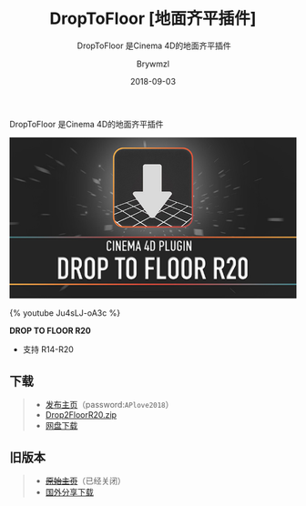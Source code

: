 ﻿---
layout:     post
title:      DropToFloor [地面齐平插件]
subtitle:  DropToFloor 是Cinema 4D的地面齐平插件
date:       2018-09-03
author:     Brywmzl
header-img: img/C4D/csm_gits_video_top_770493397e.jpg
catalog: true
tags:
    - CINEMA 4D
    - 插件
---
DropToFloor 是Cinema 4D的地面齐平插件

<!--more-->

![](/img/C4D/\Plug-ins/DropToFloor/DropToFloorR20_Web_Small.jpg)

{% youtube Ju4sLJ-oA3c %}

**DROP TO FLOOR R20**
* 支持 R14-R20

## 下载
>- [发布主页](http://alphapixel.net/drop-to-floor/)（password:`APlove2018`）
>- [Drop2FloorR20.zip](http://alphapixel.net/droptofloorR20)
>- [网盘下载](https://pan.baidu.com/s/1skEWB4D#list/path=/App/MAXON/_Plug-ins/DropToFloor&parentPath=/App)

## 旧版本
>- [~~原始主页~~](http://www.kuroyumes-developmentzone.com/)（已经关闭）
>- [国外分享下载](https://artedesaber.com.br/wp-content/uploads/2017/03/DropToFloor.zip)
